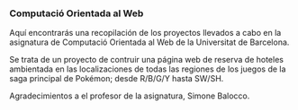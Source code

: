 ### Computació Orientada al Web

Aquí encontrarás una recopilación de los proyectos llevados a cabo en la asignatura de Computació Orientada al Web de la Universitat de Barcelona.

Se trata de un proyecto de contruir una página web de reserva de hoteles ambientada en las localizaciones de todas las regiones de los juegos de la saga principal de Pokémon; desde R/B/G/Y hasta SW/SH.

Agradecimientos a el profesor de la asignatura, Simone Balocco.
